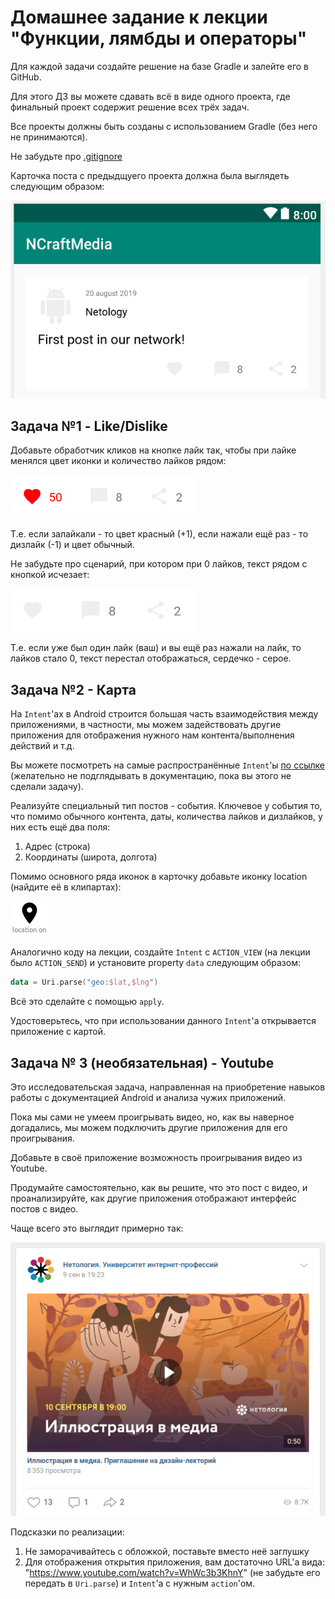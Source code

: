 # Домашнее задание к лекции "Функции, лямбды и операторы"

Для каждой задачи создайте решение на базе Gradle и залейте его в GitHub.

Для этого ДЗ вы можете сдавать всё в виде одного проекта, где финальный проект содержит решение всех трёх задач.

Все проекты должны быть созданы с использованием Gradle (без него не принимаются).

Не забудьте про [.gitignore](../.gitignore)

Карточка поста с предыдщуего проекта должна была выглядеть следующим образом:

![](./card/result.png)

## Задача №1 - Like/Dislike

Добавьте обработчик кликов на кнопке лайк так, чтобы при лайке менялся цвет иконки и количество лайков рядом:

![](./card/card-liked.png)

Т.е. если залайкали - то цвет красный (+1), если нажали ещё раз - то дизлайк (-1) и цвет обычный.

Не забудьте про сценарий, при котором при 0 лайков, текст рядом с кнопкой исчезает:

![](./card/card-not-liked.png)

Т.е. если уже был один лайк (ваш) и вы ещё раз нажали на лайк, то лайков стало 0, текст перестал отображаться, сердечко - серое.

## Задача №2 - Карта

На `Intent`'ах в Android строится большая часть взаимодействия между приложениями, в частности, мы можем задействовать другие приложения для отображения нужного нам контента/выполнения действий и т.д.

Вы можете посмотреть на самые распространённые `Intent`'ы [по ссылке](https://developer.android.com/guide/components/intents-common) (желательно не подглядывать в документацию, пока вы этого не сделали задачу).

Реализуйте специальный тип постов - события. Ключевое у события то, что помимо обычного контента, даты, количества лайков и дизлайков, у них есть ещё два поля:
1. Адрес (строка)
2. Координаты (широта, долгота)

Помимо основного ряда иконок в карточку добавьте иконку location (найдите её в клипартах):

![](./location/location.png)

Аналогично коду на лекции, создайте `Intent` с `ACTION_VIEW` (на лекции было `ACTION_SEND`) и установите property `data` следующим образом:
```kotlin
data = Uri.parse("geo:$lat,$lng")
```

Всё это сделайте с помощью `apply`.

Удостоверьтесь, что при использовании данного `Intent`'а открывается приложение с картой.


## Задача № 3 (необязательная) - Youtube

Это исследовательская задача, направленная на приобретение навыков работы с документацией Android и анализа чужих приложений.

Пока мы сами не умеем проигрывать видео, но, как вы наверное догадались, мы можем подключить другие приложения для его проигрывания.

Добавьте в своё приложение возможность проигрывания видео из Youtube.

Продумайте самостоятельно, как вы решите, что это пост с видео, и проанализируйте, как другие приложения отображают интерфейс постов с видео.

Чаще всего это выглядит примерно так:

![](./music/result.png)

Подсказки по реализации:
1. Не заморачивайтесь с обложкой, поставьте вместо неё заглушку
1. Для отображения открытия приложения, вам достаточно URL'а вида: "https://www.youtube.com/watch?v=WhWc3b3KhnY" (не забудьте его передать в `Uri.parse`) и `Intent`'а с нужным `action`'ом.
